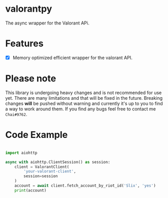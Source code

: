# valorantpy
The async wrapper for the Valorant APi.

# Features
- [x] Memory optimized efficient wrapper for the valorant API.

# Please note
This library is undergoing heavy changes and is not recommended for use yet. There are many
limitations and that will be fixed in the future. Breaking changes **will** be pushed without warning and 
currently it's up to you to find a way to work around them. If you find any bugs feel free to contact me
`Chai#9762`.

# Code Example
```python

import aiohttp

async with aiohttp.ClientSession() as session:
    client = ValorantClient(
        'your-valorant-client', 
        session=session
    )
    account = await client.fetch_account_by_riot_id('Slix', 'yes')
    print(account)

```

